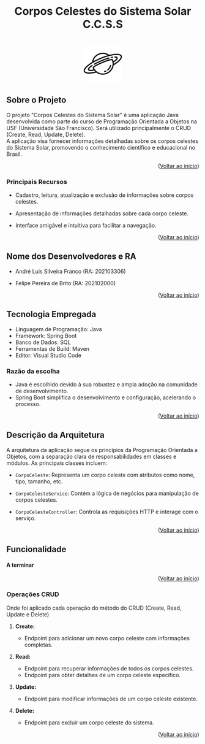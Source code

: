 <a name="readme-top"></a>
<div align="center">

# Corpos Celestes do Sistema Solar <br/> C.C.S.S

<br/>
      <img src="imagens/logo.jpg" alt="Logo" width="100" height="100">
  </a>
</div>
   
## Sobre o Projeto

O projeto "Corpos Celestes do Sistema Solar" é uma aplicação Java desenvolvida como parte do curso de Programação Orientada a Objetos na USF (Universidade São Francisco). Será utilizado principalmente o CRUD (Create, Read, Update, Delete). <br/>
A aplicação visa fornecer informações detalhadas sobre os corpos celestes do Sistema Solar, promovendo o conhecimento científico e educacional no Brasil.

<p align="right">(<a href="#readme-top">Voltar ao início</a>)</p>

### Principais Recursos

- Cadastro, leitura, atualização e exclusão de informações sobre corpos celestes.
- Apresentação de informações detalhadas sobre cada corpo celeste.
- Interface amigável e intuitiva para facilitar a navegação.

  <p align="right">(<a href="#readme-top">Voltar ao início</a>)</p>

## Nome dos Desenvolvedores e RA

- André Luis Silveira Franco (RA: 202103306)
- Felipe Pereira de Brito (RA: 202102000)

  <p align="right">(<a href="#readme-top">Voltar ao início</a>)</p>

## Tecnologia Empregada

- Linguagem de Programação: Java
- Framework: Spring Boot
- Banco de Dados: SQL
- Ferramentas de Build: Maven
- Editor: Visual Studio Code

### Razão da escolha
- Java é escolhido devido à sua robustez e ampla adoção na comunidade de desenvolvimento.
- Spring Boot simplifica o desenvolvimento e configuração, acelerando o processo.

<p align="right">(<a href="#readme-top">Voltar ao início</a>)</p>

## Descrição da Arquitetura

A arquitetura da aplicação segue os princípios da Programação Orientada a Objetos, com a separação clara de responsabilidades em classes e módulos. As principais classes incluem:
- `CorpoCeleste`: Representa um corpo celeste com atributos como nome, tipo, tamanho, etc.
- `CorpoCelesteService`: Contém a lógica de negócios para manipulação de corpos celestes.
- `CorpoCelesteController`: Controla as requisições HTTP e interage com o serviço.

  <p align="right">(<a href="#readme-top">Voltar ao início</a>)</p>

## Funcionalidade

#### A terminar

<p align="right">(<a href="#readme-top">Voltar ao início</a>)</p>

### Operações CRUD

Onde foi aplicado cada operação do método do CRUD (Create, Read, Update e Delete)

1. **Create:**
   - Endpoint para adicionar um novo corpo celeste com informações completas.

2. **Read:**
   - Endpoint para recuperar informações de todos os corpos celestes.
   - Endpoint para obter detalhes de um corpo celeste específico.

3. **Update:**
   - Endpoint para modificar informações de um corpo celeste existente.

4. **Delete:**
   - Endpoint para excluir um corpo celeste do sistema.
  
     <p align="right">(<a href="#readme-top">Voltar ao início</a>)</p>
